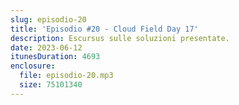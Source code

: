 ```yaml
---
slug: episodio-20
title: 'Episodio #20 - Cloud Field Day 17'
description: Escursus sulle soluzioni presentate.
date: 2023-06-12
itunesDuration: 4693
enclosure:
  file: episodio-20.mp3
  size: 75101340
---
```

